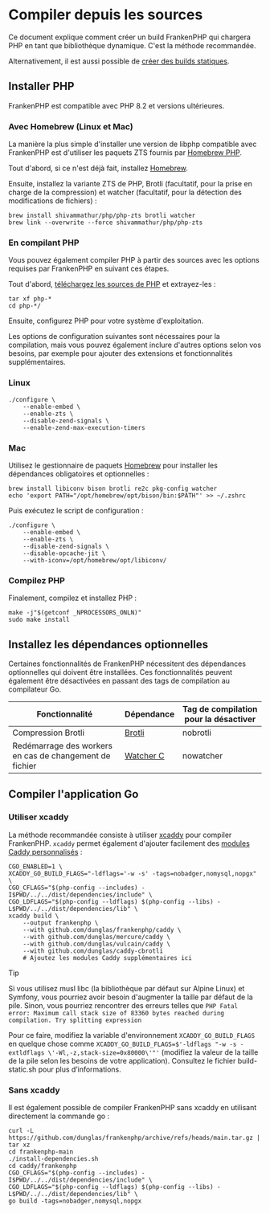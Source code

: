 # Compiler depuis les sources

Ce document explique comment créer un build FrankenPHP qui chargera PHP en tant que bibliothèque dynamique.
C'est la méthode recommandée.

Alternativement, il est aussi possible de [créer des builds statiques](static.md).

## Installer PHP

FrankenPHP est compatible avec PHP 8.2 et versions ultérieures.

### Avec Homebrew (Linux et Mac)

La manière la plus simple d'installer une version de libphp compatible avec FrankenPHP est d'utiliser les paquets ZTS fournis par [Homebrew PHP](https://github.com/shivammathur/homebrew-php).

Tout d'abord, si ce n'est déjà fait, installez [Homebrew](https://brew.sh).

Ensuite, installez la variante ZTS de PHP, Brotli (facultatif, pour la prise en charge de la compression) et watcher (facultatif, pour la détection des modifications de fichiers) :

```console
brew install shivammathur/php/php-zts brotli watcher
brew link --overwrite --force shivammathur/php/php-zts
```

### En compilant PHP

Vous pouvez également compiler PHP à partir des sources avec les options requises par FrankenPHP en suivant ces étapes.

Tout d'abord, [téléchargez les sources de PHP](https://www.php.net/downloads.php) et extrayez-les :

```console
tar xf php-*
cd php-*/
```

Ensuite, configurez PHP pour votre système d'exploitation.

Les options de configuration suivantes sont nécessaires pour la compilation, mais vous pouvez également inclure d'autres options selon vos besoins, par exemple pour ajouter des extensions et fonctionnalités supplémentaires.

### Linux

```console
./configure \
    --enable-embed \
    --enable-zts \
    --disable-zend-signals \
    --enable-zend-max-execution-timers
```

### Mac

Utilisez le gestionnaire de paquets [Homebrew](https://brew.sh/) pour installer les dépendances obligatoires et optionnelles :

```console
brew install libiconv bison brotli re2c pkg-config watcher
echo 'export PATH="/opt/homebrew/opt/bison/bin:$PATH"' >> ~/.zshrc
```

Puis exécutez le script de configuration :

```console
./configure \
    --enable-embed \
    --enable-zts \
    --disable-zend-signals \
    --disable-opcache-jit \
    --with-iconv=/opt/homebrew/opt/libiconv/
```

### Compilez PHP

Finalement, compilez et installez PHP :

```console
make -j"$(getconf _NPROCESSORS_ONLN)"
sudo make install
```

## Installez les dépendances optionnelles

Certaines fonctionnalités de FrankenPHP nécessitent des dépendances optionnelles qui doivent être installées.
Ces fonctionnalités peuvent également être désactivées en passant des tags de compilation au compilateur Go.

| Fonctionnalité                                          | Dépendance                                                            | Tag de compilation pour la désactiver |
|---------------------------------------------------------|-----------------------------------------------------------------------|---------------------------------------|
| Compression Brotli                                      | [Brotli](https://github.com/google/brotli)                            | nobrotli                              |
| Redémarrage des workers en cas de changement de fichier | [Watcher C](https://github.com/e-dant/watcher/tree/release/watcher-c) | nowatcher                             |

## Compiler l'application Go

### Utiliser xcaddy

La méthode recommandée consiste à utiliser [xcaddy](https://github.com/caddyserver/xcaddy) pour compiler FrankenPHP.
`xcaddy` permet également d'ajouter facilement des [modules Caddy personnalisés](https://caddyserver.com/docs/modules/) :

```console
CGO_ENABLED=1 \
XCADDY_GO_BUILD_FLAGS="-ldflags='-w -s' -tags=nobadger,nomysql,nopgx" \
CGO_CFLAGS="$(php-config --includes) -I$PWD/../../dist/dependencies/include" \
CGO_LDFLAGS="$(php-config --ldflags) $(php-config --libs) -L$PWD/../../dist/dependencies/lib" \
xcaddy build \
    --output frankenphp \
    --with github.com/dunglas/frankenphp/caddy \
    --with github.com/dunglas/mercure/caddy \
    --with github.com/dunglas/vulcain/caddy \
    --with github.com/dunglas/caddy-cbrotli
    # Ajoutez les modules Caddy supplémentaires ici
```

> [!TIP]
>
> Si vous utilisez musl libc (la bibliothèque par défaut sur Alpine Linux) et Symfony,
> vous pourriez avoir besoin d'augmenter la taille par défaut de la pile.
> Sinon, vous pourriez rencontrer des erreurs telles que `PHP Fatal error: Maximum call stack size of 83360 bytes reached during compilation. Try splitting expression`
>
> Pour ce faire, modifiez la variable d'environnement `XCADDY_GO_BUILD_FLAGS` en quelque chose comme
> `XCADDY_GO_BUILD_FLAGS=$'-ldflags "-w -s -extldflags \'-Wl,-z,stack-size=0x80000\'"'`
> (modifiez la valeur de la taille de la pile selon les besoins de votre application).
> Consultez le fichier build-static.sh pour plus d’informations.

### Sans xcaddy

Il est également possible de compiler FrankenPHP sans xcaddy en utilisant directement la commande go :

```console
curl -L https://github.com/dunglas/frankenphp/archive/refs/heads/main.tar.gz | tar xz
cd frankenphp-main
./install-dependencies.sh
cd caddy/frankenphp
CGO_CFLAGS="$(php-config --includes) -I$PWD/../../dist/dependencies/include" \
CGO_LDFLAGS="$(php-config --ldflags) $(php-config --libs) -L$PWD/../../dist/dependencies/lib" \
go build -tags=nobadger,nomysql,nopgx
```
